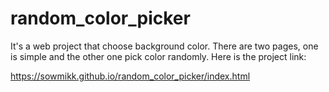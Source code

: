 # random_color_picker

It's a web project that choose background color. There are two pages, one is simple and the other one pick color randomly.
Here is the project link:

https://sowmikk.github.io/random_color_picker/index.html

